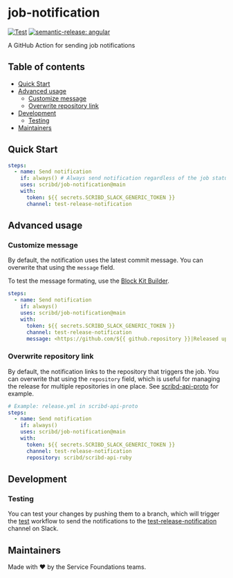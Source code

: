 # job-notification

[![Test](https://github.com/scribd/job-notification/actions/workflows/test.yml/badge.svg?branch=main&event=push)](https://github.com/scribd/job-notification/actions/workflows/test.yml) [![semantic-release: angular](https://img.shields.io/badge/semantic--release-angular-e10079?logo=semantic-release)](https://github.com/semantic-release/semantic-release)

A GitHub Action for sending job notifications

## Table of contents

- [Quick Start](#quick-start)
- [Advanced usage](#advanced-usage)
  - [Customize message](#customize-message)
  - [Overwrite repository link](#overwrite-repository-link)
- [Development](#development)
  - [Testing](#testing)
- [Maintainers](#maintainers)

## Quick Start

```yaml
steps:
  - name: Send notification 
    if: always() # Always send notification regardless of the job status.
    uses: scribd/job-notification@main
    with:
      token: ${{ secrets.SCRIBD_SLACK_GENERIC_TOKEN }}
      channel: test-release-notification
```

## Advanced usage

### Customize message

By default, the notification uses the latest commit message. You can overwrite that using the `message` field. 

To test the message formating, use the [Block Kit Builder](https://app.slack.com/block-kit-builder/).

```yaml
steps:
  - name: Send notification 
    if: always()
    uses: scribd/job-notification@main
    with:
      token: ${{ secrets.SCRIBD_SLACK_GENERIC_TOKEN }}
      channel: test-release-notification
      message: <https://github.com/${{ github.repository }}|Released update>
```

### Overwrite repository link

By default, the notification links to the repository that triggers the job. You can overwrite that using the `repository` field, which is useful for managing the release for multiple repositories in one place. See [scribd-api-proto](https://github.com/scribd/scribd-api-proto) for example.

```yaml
# Example: release.yml in scribd-api-proto
steps:
  - name: Send notification 
    if: always()
    uses: scribd/job-notification@main
    with:
      token: ${{ secrets.SCRIBD_SLACK_GENERIC_TOKEN }}
      channel: test-release-notification
      repository: scribd/scribd-api-ruby
```

## Development

### Testing

You can test your changes by pushing them to a branch, which will trigger the [test](.github/workflows/test.yml) workflow to send the notifications to the [test-release-notification](https://scribd.slack.com/archives/C04U68KR6CU) channel on Slack.

## Maintainers

Made with ❤️ by the Service Foundations teams.